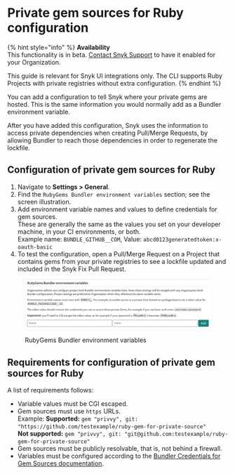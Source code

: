 # Private gem sources for Ruby configuration

{% hint style="info" %}
**Availability**\
This functionality is in beta. [Contact Snyk Support](https://support.snyk.io/hc/en-us/requests/new) to have it enabled for your Organization.

This guide is relevant for Snyk UI integrations only. The CLI supports Ruby Projects with private registries without extra configuration.
{% endhint %}

You can add a configuration to tell Snyk where your private gems are hosted. This is the same information you would normally add as a Bundler environment variable.

After you have added this configuration, Snyk uses the information to access private dependencies when creating Pull/Merge Requests, by allowing Bundler to reach those dependencies in order to regenerate the lockfile.

## Configuration of private gem sources for Ruby

1. Navigate to **Settings > General**.
2. Find the `RubyGems Bundler environment variables` section; see the screen illustration.
3. Add environment variable names and values to define credentials for gem sources.\
   These are generally the same as the values you set on your developer machine, in your CI environments, or both.\
   Example name: `BUNDLE_GITHUB__COM`, Value: `abcd0123generatedtoken:x-oauth-basic`
4. To test the configuration, open a Pull/Merge Request on a Project that contains gems from your private registries to see a lockfile updated and included in the Snyk Fix Pull Request.

<figure><img src="../../../../.gitbook/assets/94445628-8fdd3980-019f-11eb-816e-2c61c5b99c5c.png" alt="RubyGems Bundler environment variables"><figcaption><p>RubyGems Bundler environment variables</p></figcaption></figure>

## Requirements for configuration of private gem sources for Ruby

A list of requirements follows:

* Variable values must be CGI escaped.
* Gem sources must use `https` URLs.\
  Example: **Supported:** `gem "privvy", git: "https://github.com/testexample/ruby-gem-for-private-source"`\
  **Not supported:** `gem "privvy", git: "git@github.com:testexample/ruby-gem-for-private-source"`
* Gem sources must be publicly resolvable, that is, not behind a firewall.
* Variables must be configured according to the [Bundler Credentials for Gem Sources documentation](https://bundler.io/v1.16/bundle_config.html#CREDENTIALS-FOR-GEM-SOURCES).
